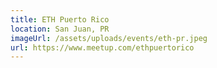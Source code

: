 ```yaml
---
title: ETH Puerto Rico
location: San Juan, PR
imageUrl: /assets/uploads/events/eth-pr.jpeg
url: https://www.meetup.com/ethpuertorico
---
```

